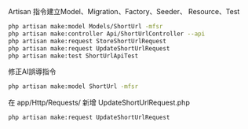 Artisan 指令建立Model、Migration、Factory、Seeder、
Resource、Test

```bash
php artisan make:model Models/ShortUrl -mfsr
php artisan make:controller Api/ShortUrlController --api
php artisan make:request StoreShortUrlRequest
php artisan make:request UpdateShortUrlRequest
php artisan make:test ShortUrlApiTest
```

修正AI誤導指令
```bash
php artisan make:model ShortUrl -mfsr
```

在 app/Http/Requests/ 新增 UpdateShortUrlRequest.php
```bash
php artisan make:request UpdateShortUrlRequest
```
